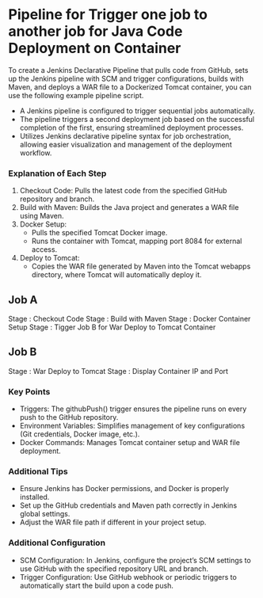 # Pipeline for Trigger one job to another job for Java Code Deployment on Container

To create a Jenkins Declarative Pipeline that pulls code from GitHub, sets up the Jenkins pipeline with SCM and trigger configurations, builds with Maven, and deploys a WAR file to a Dockerized Tomcat container, you can use the following example pipeline script.

- A Jenkins pipeline is configured to trigger sequential jobs automatically.
- The pipeline triggers a second deployment job based on the successful completion of the first, ensuring streamlined deployment processes.
- Utilizes Jenkins declarative pipeline syntax for job orchestration, allowing easier visualization and management of the deployment workflow.

### Explanation of Each Step
1. Checkout Code: Pulls the latest code from the specified GitHub repository and branch.
2. Build with Maven: Builds the Java project and generates a WAR file using Maven.
3. Docker Setup:
    - Pulls the specified Tomcat Docker image.
    - Runs the container with Tomcat, mapping port 8084 for external access.
4. Deploy to Tomcat:
    - Copies the WAR file generated by Maven into the Tomcat webapps directory, where Tomcat will automatically deploy it.

## Job A
Stage : Checkout Code
Stage : Build with Maven
Stage : Docker Container Setup
Stage : Tigger Job B for War Deploy to Tomcat Container

## Job B
Stage : War Deploy to Tomcat
Stage : Display Container IP and Port

### Key Points
- Triggers: The githubPush() trigger ensures the pipeline runs on every push to the GitHub repository.
- Environment Variables: Simplifies management of key configurations (Git credentials, Docker image, etc.).
- Docker Commands: Manages Tomcat container setup and WAR file deployment.

### Additional Tips
- Ensure Jenkins has Docker permissions, and Docker is properly installed.
- Set up the GitHub credentials and Maven path correctly in Jenkins global settings.
- Adjust the WAR file path if different in your project setup.

### Additional Configuration
- SCM Configuration: In Jenkins, configure the project’s SCM settings to use GitHub with the specified repository URL and branch.
- Trigger Configuration: Use GitHub webhook or periodic triggers to automatically start the build upon a code push.

